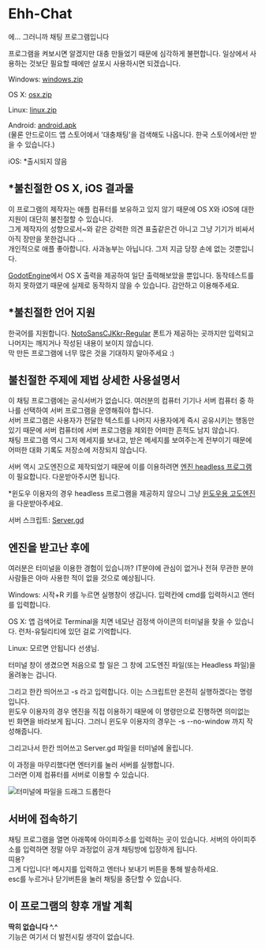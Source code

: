 # Ehh-Chat
에... 그러니까 채팅 프로그램입니다

프로그램을 켜보시면 알겠지만 대충 만들었기 때문에 심각하게 불편합니다. 일상에서 사용하는 것보단 필요할 때에만 살포시 사용하시면 되겠습니다.

Windows: [windows.zip](https://github.com/is2you2/ehh_chat/raw/master/exports/windows.zip)

OS X: [osx.zip](https://github.com/is2you2/ehh_chat/raw/master/exports/osx.zip)

Linux: [linux.zip](https://github.com/is2you2/ehh_chat/raw/master/exports/linux.zip)

Android: [android.apk](https://github.com/is2you2/ehh_chat/raw/master/exports/simple_chatting.apk)
<br>(물론 안드로이드 앱 스토어에서 '대충채팅'을 검색해도 나옵니다. 한국 스토어에서만 받을 수 있습니다.)

iOS: *출시되지 않음

## *불친절한 OS X, iOS 결과물
이 프로그램의 제작자는 애플 컴퓨터를 보유하고 있지 않기 때문에 OS X와 iOS에 대한 지원이 대단히 불친절할 수 있습니다.<br>그게 제작자의 성향으로서~와 같은 강력한 의견 표출같은건 아니고 그냥 기기가 비싸서 아직 장만을 못한겁니다 ...<br>
개인적으로 애플 좋아합니다. 사과농부는 아닙니다. 그저 지금 당장 손에 없는 것뿐입니다.

[GodotEngine](https://godotengine.org/)에서 OS X 출력을 제공하여 일단 출력해보았을 뿐입니다. 동작테스트를 하지 못하였기 때문에 실제로 동작하지 않을 수 있습니다. 감안하고 이용해주세요.

## *불친절한 언어 지원
한국어를 지원합니다. [NotoSansCJKkr-Regular](https://www.google.com/get/noto/#sans-kore) 폰트가 제공하는 곳까지만 입력되고 나머지는 깨지거나 작성된 내용이 보이지 않습니다.<br>막 만든 프로그램에 너무 많은 것을 기대하지 말아주세요 :)

## 불친절한 주제에 제법 상세한 사용설명서
이 채팅 프로그램에는 공식서버가 없습니다. 여러분의 컴퓨터 기기나 서버 컴퓨터 중 하나를 선택하여 서버 프로그램을 운영해줘야 합니다.
<br>서버 프로그램은 사용자가 전달한 텍스트를 나머지 사용자에게 즉시 공유시키는 행동만 있기 때문에 서버 컴퓨터에 서버 프로그램을 제외한 어떠한 흔적도 남지 않습니다.
<br>채팅 프로그램 역시 그저 메세지를 보내고, 받은 메세지를 보여주는게 전부이기 때문에 어떠한 대화 기록도 저장소에 저장되지 않습니다.

서버 역시 고도엔진으로 제작되었기 때문에 이를 이용하려면 [엔진 headless 프로그램](https://godotengine.org/download/server)이 필요합니다. 다운받아주시면 됩니다.

*윈도우 이용자의 경우 headless 프로그램을 제공하지 않으니 그냥 [윈도우용 고도엔진](https://godotengine.org/download/windows)을 다운받아주세요.

서버 스크립트: [Server.gd](https://github.com/is2you2/ehh_chat/raw/master/server_side/Server.gd)

## 엔진을 받고난 후에
여러분은 터미널을 이용한 경험이 있습니까? IT분야에 관심이 없거나 전혀 무관한 분야 사람들은 아마 사용한 적이 없을 것으로 예상됩니다.

Windows: 시작+R 키를 누르면 실행창이 생깁니다. 입력칸에 cmd를 입력하시고 엔터를 입력합니다.

OS X: 앱 검색어로 Terminal을 치면 네모난 검정색 아이콘의 터미널을 찾을 수 있습니다. 런처-유틸리티에 있던 걸로 기억합니다.

Linux: 모르면 안됩니다 선생님.

터미널 창이 생겼으면 처음으로 할 일은 그 창에 고도엔진 파일(또는 Headless 파일)을 올려놓는 겁니다.

그리고 한칸 띄어쓰고 -s 라고 입력합니다. 이는 스크립트만 온전히 실행하겠다는 명령입니다.
<br>윈도우 이용자의 경우 엔진을 직접 이용하기 때문에 이 명령만으로 진행하면 의미없는 빈 화면을 바라보게 됩니다. 그러니 윈도우 이용자의 경우는 -s --no-window 까지 작성해줍니다.

그리고나서 한칸 띄어쓰고 Server.gd 파일을 터미널에 올립니다.

이 과정을 마무리했다면 엔터키를 눌러 서버를 실행합니다.
<br>그러면 이제 컴퓨터를 서버로 이용할 수 있습니다.

![터미널에 파일을 드래그 드롭한다](./documentation_images/server.gif)

## 서버에 접속하기
채팅 프로그램을 열면 아래쪽에 아이피주소를 입력하는 곳이 있습니다. 서버의 아이피주소를 입력하면 정말 아무 과정없이 공개 채팅방에 입장하게 됩니다.
<br>띠용?
<br>그게 다입니다! 메시지를 입력하고 엔터나 보내기 버튼을 통해 발송하세요.
<br>esc를 누르거나 닫기버튼을 눌러 채팅을 중단할 수 있습니다.

## 이 프로그램의 향후 개발 계획
**딱히 없습니다 ^.^**
<br>기능은 여기서 더 발전시킬 생각이 없습니다.
